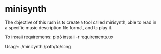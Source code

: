 # minisynth
 The objective of this rush is to create a tool called minisynth, able to read in a specific music description file format, and to play it.

To install requirements:
pip3 install -r requirements.txt

Usage: ./minisynth /path/to/song
